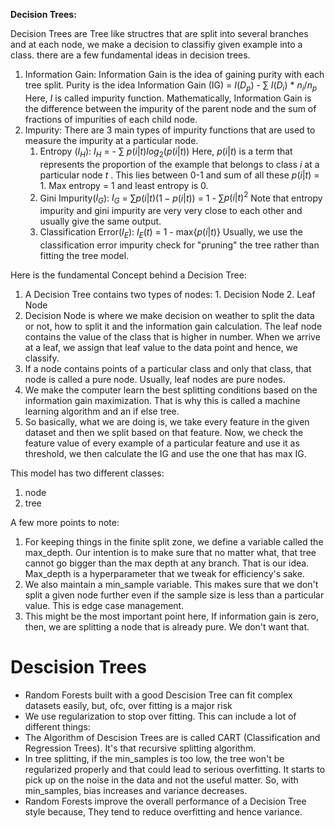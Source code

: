 **Decision Trees:**

Decision Trees are Tree like structres that are split into several branches and at each node, we make a decision to classifiy given example into a class. there are a few fundamental ideas in decision trees. 

1. Information Gain:
    Information Gain is the idea of gaining purity with each tree split. Purity is the idea 
    Information Gain (IG) = $I$($D_p$) - $\sum$ $I$($D_i$) * $n_i$/$n_p$
    Here, $I$ is called impurity function. Mathematically, Information Gain is the difference between the impurity of the parent node and the sum of fractions of impurities of each child node.
2. Impurity:
    There are 3 main types of impurity functions that are used to measure the impurity at a particular node. 
    1. Entropy ($I_H$):
        $I_H$ = - $\sum$ $p(i|t)$$log_2(p(i|t))$ 
        Here, $p(i|t)$ is a term that represents the proportion of the example that belongs to class $i$ at a particular node $t$ . This lies between 0-1 and sum of all these $p(i|t)$  = 1. Max entropy = 1 and least entropy is 0.
    2. Gini Impurity($I_G$):
        $I_G$ = $\sum$$p(i|t)$($1 - p(i|t)$) = 1 - $\sum$$p(i|t)^2$ 
        Note that entropy impurity and gini impurity are very very close to each other and usually give the same output.
    3. Classification Error($I_E$):
        $I_E(t)$ = 1 - max{$p(i|t)$} 
        Usually, we use the classification error impurity check for "pruning" the tree rather than fitting the tree model. 

Here is the fundamental Concept behind a Decision Tree:

1. A Decision Tree contains two types of nodes: 1. Decision Node 2. Leaf Node
2. Decision Node is where we make decision on weather to split the data or not, how to split it and the information gain calculation. The leaf node contains the value of the class that is higher in number. When we arrive at a leaf, we assign that leaf value to the data point and hence, we classify.
3. If a node contains points of a particular class and only that class, that node is called a pure node. Usually, leaf nodes are pure nodes.
4. We make the computer learn the best splitting conditions based on the information gain maximization. That is why this is called a machine learning algorithm and an if else tree.
5. So basically, what we are doing is, we take every feature in the given dataset and then we split based on that feature. Now, we check the feature value of every example of a particular feature and use it as threshold, we then calculate the IG and use the one that has max IG.

This model has two different classes:
1. node
2. tree


A few more points to note:
1. For keeping things in the finite split zone, we define a variable called the max_depth. Our intention is to make sure that no matter what, that tree cannot go bigger than the max depth at any branch. That is our idea. Max_depth is a hyperparameter that we tweak for efficiency's sake. 
2. We also maintain a min_sample variable. This makes sure that we don't split a given node further even if the sample size is less than a particular value. This is edge case management.
3. This might be the most important point here, If information gain is zero, then,  we are splitting a node that is already pure. We don't want that.



# Descision Trees 

- Random Forests built with a good Descision Tree can fit complex datasets easily, but, ofc, over fitting is a major risk
- We use regularization to stop over fitting. This can include a lot of different things:
- The Algorithm of Descision Trees are is called CART (Classification and Regression Trees). It's that recursive splitting algorithm.
- In tree splitting, if the min_samples is too low, the tree won't be regularized properly and that could lead to serious overfitting. It starts to pick up on the noise in the data and not the useful matter. So, with min_samples, bias increases and variance decreases.
- Random Forests improve the overall performance of a Decision Tree style because, They tend to reduce overfitting and hence variance.
